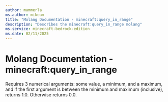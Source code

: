 ```yaml
---
author: mammerla
ms.author: mikeam
title: "Molang Documentation - minecraft:query_in_range"
description: "Describes the minecraft:query_in_range molang"
ms.service: minecraft-bedrock-edition
ms.date: 02/11/2025 
---
```


# Molang Documentation - minecraft:query_in_range

Requires 3 numerical arguments: some value, a minimum, and a maximum, and if the first argument is between the minimum and maximum (inclusive), returns 1.0. Otherwise returns 0.0.
